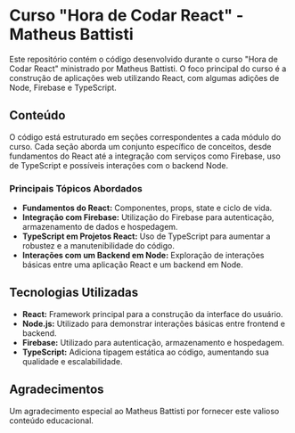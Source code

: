 # Curso "Hora de Codar React" - Matheus Battisti

Este repositório contém o código desenvolvido durante o curso "Hora de Codar React" ministrado por Matheus Battisti. O foco principal do curso é a construção de aplicações web utilizando React, com algumas adições de Node, Firebase e TypeScript.

## Conteúdo

O código está estruturado em seções correspondentes a cada módulo do curso. Cada seção aborda um conjunto específico de conceitos, desde fundamentos do React até a integração com serviços como Firebase, uso de TypeScript e possíveis interações com o backend Node.

### Principais Tópicos Abordados

- **Fundamentos do React:** Componentes, props, state e ciclo de vida.
- **Integração com Firebase:** Utilização do Firebase para autenticação, armazenamento de dados e hospedagem.
- **TypeScript em Projetos React:** Uso de TypeScript para aumentar a robustez e a manutenibilidade do código.
- **Interações com um Backend em Node:** Exploração de interações básicas entre uma aplicação React e um backend em Node.

## Tecnologias Utilizadas

- **React:** Framework principal para a construção da interface do usuário.
- **Node.js:** Utilizado para demonstrar interações básicas entre frontend e backend.
- **Firebase:** Utilizado para autenticação, armazenamento e hospedagem.
- **TypeScript:** Adiciona tipagem estática ao código, aumentando sua qualidade e escalabilidade.


## Agradecimentos

Um agradecimento especial ao Matheus Battisti por fornecer este valioso conteúdo educacional.
